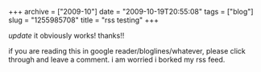 +++
archive = ["2009-10"]
date = "2009-10-19T20:55:08"
tags = ["blog"]
slug = "1255985708"
title = "rss testing"
+++

*update* it obviously works! thanks!!

if you are reading this in google reader/bloglines/whatever, please click
through and leave a comment. i am worried i borked my rss feed.

